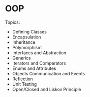 # OOP
Topics: 
* Defining Classes    
* Encapsulation    
* Inheritance  
* Polymorphism  
* Interfaces and Abstraction  
* Generics  
* Iterators and Comparators  
* Enums and Attributes  
* Objects Communication and Events  
* Reflection  
* Unit Testing  
* Open/Closed and Liskov Principle
